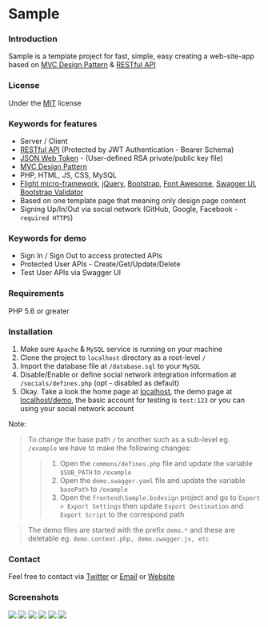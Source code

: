 # Sample

### Introduction
Sample is a template project for fast, simple, easy creating a web-site-app based on [MVC Design Pattern](https://en.wikipedia.org/wiki/Model%E2%80%93view%E2%80%93controller) & [RESTful API](https://en.wikipedia.org/wiki/Representational_state_transfer)

### License
Under the [MIT](LICENSE) license

### Keywords for features
  - Server / Client
  - [RESTful API](https://en.wikipedia.org/wiki/Representational_state_transfer) (Protected by JWT Authentication - Bearer Schema)
  - [JSON Web Token](https://jwt.io/) - (User-defined RSA private/public key file)
  - [MVC Design Pattern](https://en.wikipedia.org/wiki/Model%E2%80%93view%E2%80%93controller)
  - PHP, HTML, JS, CSS, MySQL
  - [Flight micro-framework](http://flightphp.com/), [jQuery](https://jquery.com/), [Bootstrap](https://getbootstrap.com/), [Font Awesome](https://fontawesome.com/), [Swagger UI](https://swagger.io/), [Bootstrap Validator](https://bootstrap-validate.js.org/)
  - Based on one template page that meaning only design page content
  - Signing Up/In/Out via social network (GitHub, Google, Facebook - `required HTTPS`)

### Keywords for demo
  - Sign In / Sign Out to access protected APIs
  - Protected User APIs - Create/Get/Update/Delete
  - Test User APIs via Swagger UI

### Requirements
PHP 5.6 or greater

### Installation

1. Make sure `Apache` & `MySQL` service is running on your machine
2. Clone the project to `localhost` directory as a root-level `/`
3. Import the database file at `/database.sql` to your `MySQL`
4. Disable/Enable or define social network integration information at `/socials/defines.php` (opt - disabled as default)
5. Okay. Take a look the home page at [localhost](https://localhost/sample-v2), the demo page at [localhost/demo](http://localhost/demo), the basic account for testing is `test:123` or you can using your social network account

Note:
> To change the base path `/` to another such as a sub-level eg. `/example` we have to make the following changes:
>>  1. Open the `commons/defines.php` file and update the variable `$SUB_PATH` to `/example`
>>  2. Open the `demo.swagger.yaml` file and update the variable `basePath` to `/example`
>>  3. Open the `frontend\Sample.bsdesign` project and go to `Export > Export Settings` then update `Export Destination` and `Export Script` to the correspond path

>

> The demo files are started with the prefix `demo.*` and these are deletable eg. `demo.content.php, demo.swagger.js, etc`

### Contact
Feel free to contact via [Twitter](https://twitter.com/vic4key) or [Email](mailto:vic4key@gmail.com) or [Website](http://vic.onl/)

### Screenshots

![](screenshots/0.png?)
![](screenshots/1.png?)
![](screenshots/2.png?)
![](screenshots/3.png?)
![](screenshots/4.png?)
![](screenshots/5.png?)